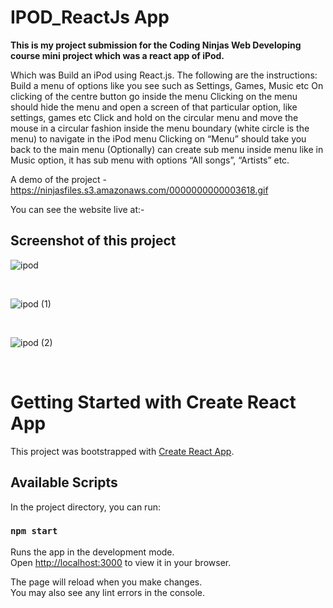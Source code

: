 # IPOD_ReactJs App

**This is my project submission for the Coding Ninjas Web Developing course mini project which was a react app of iPod.** 

Which was Build an iPod using React.js. The following are the instructions:   Build a menu of options like you see such as Settings, Games, Music etc On clicking of the centre button go inside the menu Clicking on the menu should hide the menu and open a screen of that particular option, like settings, games etc Click and hold on the circular menu and move the mouse in a circular fashion inside the menu boundary (white circle is the menu) to navigate in the iPod menu Clicking on “Menu” should take you back to the main menu (Optionally) can create sub menu inside menu like in Music option, it has sub menu with options “All songs”, “Artists” etc.

A demo of the project - https://ninjasfiles.s3.amazonaws.com/0000000000003618.gif

You can see the website live at:- 

## Screenshot of this project

![ipod](https://user-images.githubusercontent.com/106314415/196906644-c786d357-f1f7-4cd1-951f-1544b609927d.png)

<br/>

![ipod (1)](https://user-images.githubusercontent.com/106314415/196906866-0f18907d-e19d-48ac-8b1a-1491246f05e4.png)

<br/>

![ipod (2)](https://user-images.githubusercontent.com/106314415/196906989-76d9cafd-bb56-4325-b089-0433e523226b.png)

<br/>

# Getting Started with Create React App

This project was bootstrapped with [Create React App](https://github.com/facebook/create-react-app).

## Available Scripts

In the project directory, you can run:

### `npm start`

Runs the app in the development mode.\
Open [http://localhost:3000](http://localhost:3000) to view it in your browser.

The page will reload when you make changes.\
You may also see any lint errors in the console.
